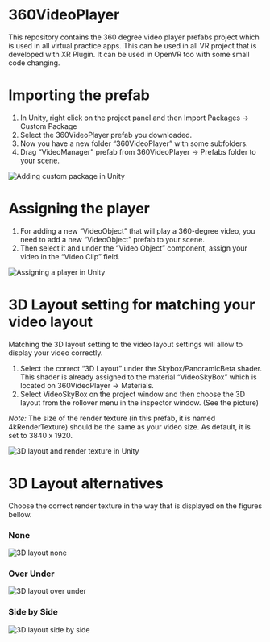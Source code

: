 # 360VideoPlayer

This repository contains the 360 degree video player prefabs project which is used in all virtual practice apps. This can be used in all VR project that is developed with XR Plugin. It can be used in OpenVR too with some small code changing.

# Importing the prefab
1. In Unity, right click on the project panel and then Import Packages -> Custom Package
2. Select the 360VideoPlayer prefab you downloaded.
3. Now you have a new folder “360VideoPlayer” with some subfolders.
4. Drag “VideoManager” prefab from 360VideoPlayer -> Prefabs folder to your scene.

![Adding custom package in Unity](/uploads/ddafa2585af85466f9b8ab7fa1fa518d/360video-readme-01.png)

# Assigning the player
1. For adding a new “VideoObject” that will play a 360-degree video, you need to add a new “VideoObject” prefab to your scene. 
2. Then select it and under the “Video Object” component, assign your video in the “Video Clip” field.

![Assigning a player in Unity](/uploads/9365527bf3224e9cdf01124f1579012a/360video-readme-02.png)

# 3D Layout setting for matching your video layout
Matching the 3D layout setting to the video layout settings will allow to display your video correctly. 

1. Select the correct “3D Layout” under the Skybox/PanoramicBeta shader. This shader is already assigned to the material “VideoSkyBox” which is located on 360VideoPlayer -> Materials.
2. Select VideoSkyBox on the project window and then choose the 3D layout from the rollover menu in the inspector window. (See the picture)

*Note:* The size of the render texture (in this prefab, it is named 4kRenderTexture) should be the same as your video size. As default, it is set to 3840 x 1920.

![3D layout and render texture in Unity](/uploads/8edbbef6100c1919afbce24618b64b31/360video-readme-03.png)

# 3D Layout alternatives
Choose the correct render texture in the way that is displayed on the figures bellow.

### None

![3D layout none](/uploads/b6e9da771380c4d2464f1e49903ffb30/360video-readme-04.png)

### Over Under

![3D layout over under](/uploads/72c9207a0390a004fa3152743c199d84/360video-readme-05.png)

### Side by Side

![3D layout side by side](/uploads/695c973e08f516187967207469cea4c3/360video-readme-06.png)
